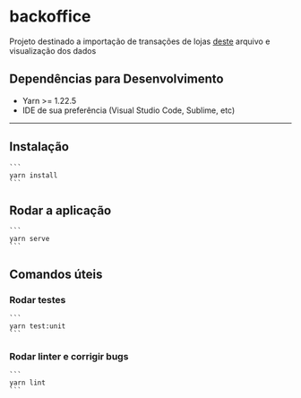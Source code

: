 # backoffice

Projeto destinado a importação de transações de lojas [deste](https://github.com/ttiagoestevaoo/backoffice-stores/blob/main/CNAB.txt) arquivo e visualização dos dados

## Dependências para Desenvolvimento

* Yarn >= 1.22.5
* IDE de sua preferência (Visual Studio Code, Sublime, etc)

---

## Instalação

    ```
    yarn install
    ```

## Rodar a aplicação

    ```
    yarn serve
    ```

## Comandos úteis

### Rodar testes

    ```
    yarn test:unit
    ```

### Rodar linter e corrigir bugs

    ```
    yarn lint
    ```
